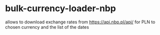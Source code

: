 # bulk-currency-loader-nbp
allows to download exchange rates from https://api.nbp.pl/api/ for PLN to chosen currency and the list of the dates
